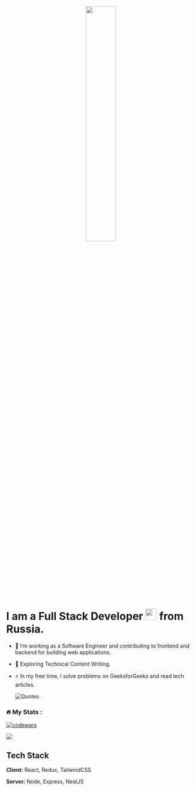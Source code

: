 <div align="center" wight="10%">
  <img border-radius="10px" src="https://i.pinimg.com/originals/8b/35/fe/8b35fef55fba1a201c9c7a11d3ec3d64.gif" width="40%"/>
</div>


# I am a Full Stack Developer <img src="https://media1.giphy.com/media/v1.Y2lkPTc5MGI3NjExYWxtcHE5djZucnV6dDkwODAwNXFxa25xYWc1ZnFtM2FpNzJld3Q1MCZlcD12MV9pbnRlcm5hbF9naWZfYnlfaWQmY3Q9Zw/FAFo1M7EC4gRZ4HETH/giphy.gif" width="30"> from Russia.
- :telescope: I’m working as a Software Engineer and contributing to frontend and backend for building web applications.

- :seedling: Exploring Technical Content Writing.

- :zap: In my free time, I solve problems on GeeksforGeeks and read tech articles.

  ![Quotes](https://quotes-github-readme.vercel.app/api?type=horizontal&theme=dark)



### :fire: My Stats :
[![codewars](https://www.codewars.com/users/Alex5200/badges/large)](https://www.codewars.com/users/Alex5200)

![](https://komarev.com/ghpvc/?username=Alex5200&color=green&style=for-the-badge)

## Tech Stack

**Client:** React, Redux, TailwindCSS

**Server:** Node, Express, NestJS

